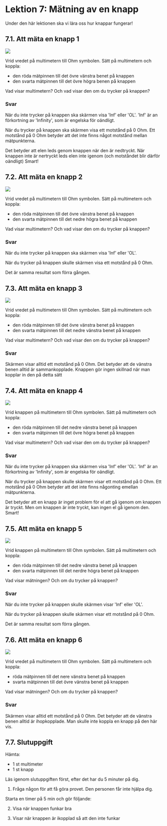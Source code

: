 # Lektion 7: Mätning av en knapp

Under den här lektionen ska vi lära oss hur knappar fungerar!

## 7.1. Att mäta en knapp 1

![](maetning_av_en_knapp_1.png)

Vrid vredet på multimetern till Ohm symbolen.
Sätt på multimetern och koppla:

 * den röda mätpinnen till det övre vänstra benet på knappen
 * den svarta mätpinnen till det övre högra benen på knappen

Vad visar multimetern? Och vad visar den om du trycker på knappen?

### Svar

När du inte trycker på knappen ska skärmen visa 'Inf' eller 'OL'. 'Inf' är an förkortning av 'Infinity', som är engelska för oändligt.

När du trycker på knappen ska skärmen visa ett motstånd på 0 Ohm.
Ett motstånd på 0 Ohm betyder att det inte finns något motstånd mellan mätpunkterna.

Det betyder att elen leds genom knappen när den är nedtryckt. När knappen inte är nertryckt leds elen inte igenom (och motståndet blir därför oändligt)
Smart!

## 7.2. Att mäta en knapp 2

![](maetning_av_en_knapp_2.png)

Vrid vredet på multimetern till Ohm symbolen.
Sätt på multimetern och koppla:

 * den röda mätpinnen till det övre vänstra benet på knappen
 * den svarta mätpinnen till det nedre högra benet på knappen

Vad visar multimetern? Och vad visar den om du trycker på knappen?

### Svar

När du inte trycker på knappen ska skärmen visa 'Inf' eller 'OL'.

När du trycker på knappen skulle skärmen visa ett motstånd på 0 Ohm.

Det är samma resultat som förra gången.

## 7.3. Att mäta en knapp 3

![](maetning_av_en_knapp_3.png)

Vrid vredet på multimetern till Ohm symbolen.
Sätt på multimetern och koppla:

 * den röda mätpinnen till det övre vänstra benet på knappen
 * den svarta mätpinnen till det nedre vänstra benet på knappen

Vad visar multimetern? Och vad visar den om du trycker på knappen?

### Svar

Skärmen visar alltid ett motstånd på 0 Ohm.
Det betyder att de vänstra benen alltid är sammankopplade.
Knappen gör ingen skillnad när man kopplar in den på detta sätt
## 7.4. Att mäta en knapp 4

![](maetning_av_en_knapp_4.png)

Vrid knappen på multimetern till Ohm symbolen.
Sätt på multimetern och koppla:

 * den röda mätpinnen till det nedre vänstra benet på knappen
 * den svarta mätpinnen till det övre högra benet på knappen

Vad visar multimetern? Och vad visar den om du trycker på knappen?

### Svar

När du inte trycker på knappen ska skärmen visa 'Inf' eller 'OL'. 'Inf' är an förkortning av 'Infinity', som är engelska för oändligt.

När du trycker på knappen skulle skärmen visar ett motstånd på 0 Ohm.
Ett motstånd på 0 Ohm betyder att det inte finns någonting emellan mätpunkterna.

Det betyder att en knapp är inget problem för el att gå igenom om knappen
är tryckt. Men om knappen är inte tryckt, kan ingen el gå igenom den.
Smart!

## 7.5. Att mäta en knapp 5

![](maetning_av_en_knapp_5.png)

Vrid knappen på multimetern till Ohm symbolen.
Sätt på multimetern och koppla:

 * den röda mätpinnen till det nedre vänstra benet på knappen
 * den svarta mätpinnen till det nerdre högra benet på knappen

Vad visar mätningen? Och om du trycker på knappen?

### Svar

När du inte trycker på knappen skulle skärmen visar 'Inf' eller 'OL'.

När du trycker på knappen skulle skärmen visar ett motstånd på 0 Ohm.

Det är samma resultat som förra gången.

## 7.6. Att mäta en knapp 6

![](maetning_av_en_knapp_6.png)

Vrid vredet på multimetern till Ohm symbolen.
Sätt på multimetern och koppla:

 * röda mätpinnen till det nere vänstra benet på knappen
 * svarta mätpinnen till det övre vänstra benet på knappen

Vad visar mätningen? Och om du trycker på knappen?

### Svar

Skärmen visar alltid ett motstånd på 0 Ohm.
Det betyder att de vänstra benen alltid är ihopkopplade.
Man skulle inte koppla en knapp på den här vis.

## 7.7. Slutuppgift

Hämta:

 * 1 st multimeter
 * 1 st knapp

Läs igenom slutuppgiften först, efter det har du 5 minuter på dig.

1. Fråga någon för att få göra provet. Den personen får inte hjälpa dig.

Starta en timer på 5 min och gör följande:

2. Visa när knappen funkar bra

2. Visar när knappen är ikopplad så att den inte funkar
